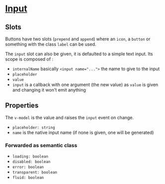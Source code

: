 # [Input](https://semantic-ui.com/elements/input.html)

## Slots
Buttons have two slots (`prepend` and `append`) where an `icon`, a `button` or something with the class `label` can be used.

The `input` slot can also be given, it is defaulted to a simple text input. Its scope is composed of :
- `internalName` basically `<input name="...">` the name to give to the input 
- `placeholder`
- `value`
- `input` is a callback with one argument (the new value) as `value` is given and changing it won't emit anything
## Properties
The `v-model` is the value and raises the `input` event on change.
- `placeholder: string`
- `name` is the native input name (if none is given, one will be generated)
### Forwarded as semantic class
- `loading: boolean`
- `disabled: boolean`
- `error: boolean`
- `transparent: boolean`
- `fluid: boolean`